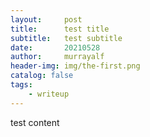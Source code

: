 ```yaml
---
layout:     post
title:      test title
subtitle:   test subtitle
date:       20210528
author:     murrayalf
header-img: img/the-first.png
catalog: false
tags:
    - writeup
---
```



test content
